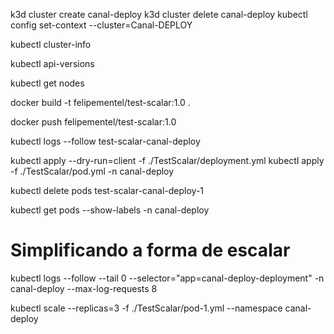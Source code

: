 k3d cluster create canal-deploy
k3d cluster delete canal-deploy
kubectl config set-context --cluster=Canal-DEPLOY

kubectl cluster-info

kubectl api-versions

kubectl get nodes

docker build -t felipementel/test-scalar:1.0 .

docker push felipementel/test-scalar:1.0

kubectl logs --follow test-scalar-canal-deploy



kubectl apply --dry-run=client -f ./TestScalar/deployment.yml
kubectl apply -f ./TestScalar/pod.yml -n canal-deploy

kubectl delete pods test-scalar-canal-deploy-1

kubectl get pods --show-labels -n canal-deploy

 # Simplificando a forma de escalar

kubectl logs --follow --tail 0 --selector="app=canal-deploy-deployment" -n canal-deploy --max-log-requests 8


kubectl scale --replicas=3 -f ./TestScalar/pod-1.yml --namespace canal-deploy
